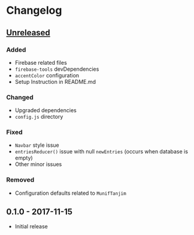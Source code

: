 # Changelog

## [Unreleased]

### Added

- Firebase related files
- `firebase-tools` devDependencies
- `accentColor` configuration
- Setup Instruction in README.md

### Changed

- Upgraded dependencies
- `config.js` directory

### Fixed

- `Navbar` style issue
- `entriesReducer()` issue with null `newEntries` (occurs when database is empty)
- Other minor issues

### Removed

- Configuration defaults related to `MunifTanjim`

## 0.1.0 - 2017-11-15

- Initial release

[Unreleased]: https://github.com/MunifTanjim/anontius/compare/v0.1.0...HEAD
